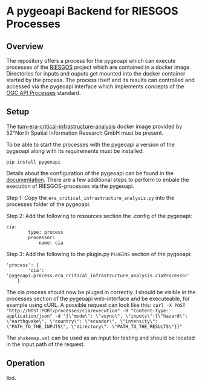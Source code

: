 # A pygeoapi Backend for RIESGOS Processes

## Overview
The repository offers a process for the pygeoapi which can execute processes of the [RIESGOS](https://www.riesgos.de/de/) project which are contained in a docker image. Directories for inputs and ouputs get mounted into the docker container started by the process. The process itself and its results can controlled and accessed via the pygeoapi interface which implements concepts of the [OGC API Processes](https://ogcapi.ogc.org/processes/) standard. 

## Setup
The [tum-era-critical-infrastructure-analysis](https://github.com/52North/tum-era-critical-infrastructure-analysis) docker image provided by 
52°North Spatial Information Research GmbH must be present.

To be able to start the processes with the pygeoapi a version of the pygeoapi along with its requirements must be installed:
```
pip install pygeoapi
```
Details about the configuration of the pygeoapi can be found in the [documentation](https://docs.pygeoapi.io/en/stable/index.html).
There are a few additional steps to perform to enbale the execution of RIESGOS-processes via the pygeoapi.

Step 1: Copy the ```era_critical_infrastructure_analysis.py``` into the processes folder of the pygeoapi.

Step 2: Add the following to resources section the .config of the pygeoapi:
```
cia: 
        type: process  
        processor:
            name: cia
```

Step 3: Add the following to the plugin.py ```PLUGINS``` section of the pygeoapi:
```
'process': { 
        'cia': 'pygeoapi.process.era_critical_infrastructure_analysis.ciaProcessor'
    }
 ```
 
The cia process should now be pluged in correctly. I should be visible in the processes section of the pygeoapi web-interface and be executeable, for example using cURL.
A possible request can look like this: ```curl -X POST "http://HOST:PORT/processes/cia/execution" -H "Content-Type: application/json" -d "{\"mode\": \"async\", \"inputs\":{\"hazard\": \"earthquake\", \"country\": \"ecuador\", \"intensity\": \"PATH_TO_THE_INPUTS\", \"directory\": \"PATH_TO_THE_RESULTS\"}}"```

The ```shakemap.xml``` can be used as an input for testing and should be located in the input path of the request.

## Operation
tbd.
